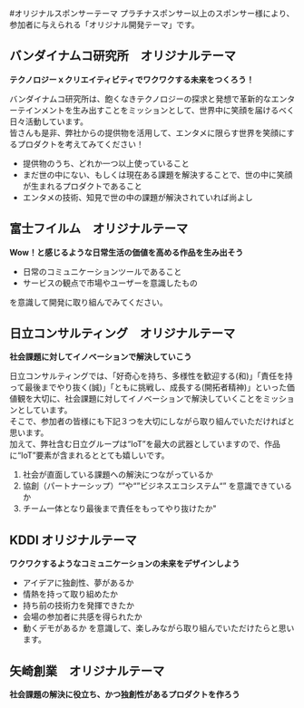 #オリジナルスポンサーテーマ
プラチナスポンサー以上のスポンサー様により、参加者に与えられる「オリジナル開発テーマ」です。

## バンダイナムコ研究所　オリジナルテーマ
**テクノロジーｘクリエイティビティでワクワクする未来をつくろう！**

バンダイナムコ研究所は、飽くなきテクノロジーの探求と発想で革新的なエンターテインメントを生み出すことをミッションとして、世界中に笑顔を届けるべく日々活動しています。<br>
皆さんも是非、弊社からの提供物を活用して、エンタメに限らす世界を笑顔にするプロダクトを考えてみてください！

- 提供物のうち、どれか一つ以上使っていること
- まだ世の中にない、もしくは現在ある課題を解決することで、世の中に笑顔が生まれるプロダクトであること
- エンタメの技術、知見で世の中の課題が解決されていれば尚よし

## 富士フイルム　オリジナルテーマ
**Wow！と感じるような日常生活の価値を高める作品を生み出そう**

- 日常のコミュニケーションツールであること
- サービスの観点で市場やユーザーを意識したもの

を意識して開発に取り組んでみてください。

## 日立コンサルティング　オリジナルテーマ

**社会課題に対してイノベーションで解決していこう**

日立コンサルティングでは、「好奇心を持ち、多様性を歓迎する(和)」「責任を持って最後までやり抜く(誠)」「ともに挑戦し、成長する(開拓者精神)」といった価値観を大切に、社会課題に対してイノベーションで解決していくことをミッションとしています。<br>
そこで、参加者の皆様にも下記３つを大切にしながら取り組んでいただければと思います。<br>
加えて、弊社含む日立グループは“IoT”を最大の武器としていますので、作品に“IoT”要素が含まれるととても嬉しいです。<br>

1. 社会が直面している課題への解決につながっているか
2. 協創（パートナーシップ）“”や“”ビジネスエコシステム“” を意識できているか
3. チーム一体となり最後まで責任をもってやり抜けたか"

## KDDI オリジナルテーマ
**ワクワクするようなコミュニケーションの未来をデザインしよう**
- アイデアに独創性、夢があるか
- 情熱を持って取り組めたか
- 持ち前の技術力を発揮できたか
- 会場の参加者に共感を得られたか
- 動くデモがあるか
を意識して、楽しみながら取り組んでいただけたらと思います。

## 矢崎創業　オリジナルテーマ
**社会課題の解決に役立ち、かつ独創性があるプロダクトを作ろう**

